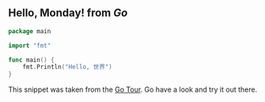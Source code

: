 ## Hello, Monday! from *Go*
```go
package main

import "fmt"

func main() {
	fmt.Println("Hello, 世界")
}
```

This snippet was taken from the [Go Tour](http://tour.golang.org/). Go have a look and try it out there.